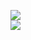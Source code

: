 [![](https://img.shields.io/badge/Made%20With-Github%20Spray-lightgrey.svg?style=for-the-badge&logo=github)](https://github.com/Annihil/github-spray#11281)  
[![](https://i.imgur.com/2DrTn0Z.gif)](https://github.com/Annihil/github-spray)